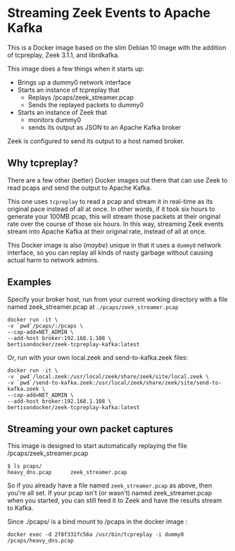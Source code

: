 # Streaming Zeek Events to Apache Kafka

This is a Docker image based on the slim Debian 10 image with the addition of tcpreplay, Zeek 3.1.1, and librdkafka.

This image does a few things when it starts up:
* Brings up a dummy0 network interface
* Starts an instance of tcpreplay that
  * Replays /pcaps/zeek_streamer.pcap
  * Sends the replayed packets to dummy0
* Starts an instance of Zeek that
  * monitors dummy0
  * sends its output as JSON to an Apache Kafka broker

Zeek is configured to send its output to a host named broker.

## Why tcpreplay?
There are a few other (better) Docker images out there that can use Zeek to read pcaps and send the output to Apache Kafka.

This one uses ```tcpreplay``` to read a pcap and stream it in real-time as its original pace instead of all at once. In other words, if it took six hours to generate your 100MB pcap, this will stream those packets at their original rate over the course of those six hours.  In this way, streaming Zeek events stream into Apache Kafka at their original rate, instead of all at once.

This Docker image is also (*maybe*) unique in that it uses a ```dummy0``` network interface, so you can replay all kinds of nasty garbage without causing actual harm to network admins.

## Examples

Specify your broker host, run from your current working directory with a file named zeek_streamer.pcap at ```./pcaps/zeek_streamer.pcap``` 

```
docker run -it \
-v `pwd`/pcaps/:/pcaps \
--cap-add=NET_ADMIN \
--add-host broker:192.168.1.108 \
bertisondocker/zeek-tcpreplay-kafka:latest
```

Or, run with your own local.zeek and send-to-kafka.zeek files:

```
docker run -it \
-v `pwd`/local.zeek:/usr/local/zeek/share/zeek/site/local.zeek \
-v `pwd`/send-to-kafka.zeek:/usr/local/zeek/share/zeek/site/send-to-kafka.zeek \
--cap-add=NET_ADMIN \
--add-host broker:192.168.1.108 \
bertisondocker/zeek-tcpreplay-kafka:latest
```

## Streaming your own packet captures
This image is designed to start automatically replaying the file /pcaps/zeek_streamer.pcap
```
$ ls pcaps/
heavy_dns.pcap		zeek_streamer.pcap
```
So if you already have a file named ```zeek_streamer.pcap``` as above, then you're all set.  If your pcap isn't (or wasn't) named zeek_streamer.pcap when you started, you can still feed it to Zeek and have the results stream to Kafka.

Since ./pcaps/ is a bind mount to /pcaps in the docker image
:
```
docker exec -d 2f8f331fc56a /usr/bin/tcpreplay -i dummy0 /pcaps/heavy_dns.pcap
 ```
